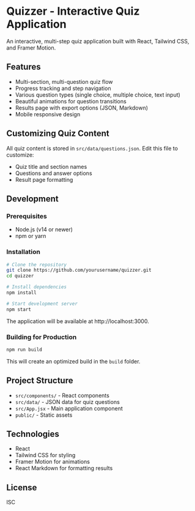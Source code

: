 # Quizzer - Interactive Quiz Application

An interactive, multi-step quiz application built with React, Tailwind CSS, and Framer Motion.

## Features

- Multi-section, multi-question quiz flow
- Progress tracking and step navigation
- Various question types (single choice, multiple choice, text input)
- Beautiful animations for question transitions
- Results page with export options (JSON, Markdown)
- Mobile responsive design

## Customizing Quiz Content

All quiz content is stored in `src/data/questions.json`. Edit this file to customize:

- Quiz title and section names
- Questions and answer options
- Result page formatting

## Development

### Prerequisites

- Node.js (v14 or newer)
- npm or yarn

### Installation

```bash
# Clone the repository
git clone https://github.com/yourusername/quizzer.git
cd quizzer

# Install dependencies
npm install

# Start development server
npm start
```

The application will be available at http://localhost:3000.

### Building for Production

```bash
npm run build
```

This will create an optimized build in the `build` folder.

## Project Structure

- `src/components/` - React components
- `src/data/` - JSON data for quiz questions
- `src/App.jsx` - Main application component
- `public/` - Static assets

## Technologies

- React
- Tailwind CSS for styling
- Framer Motion for animations
- React Markdown for formatting results

## License

ISC